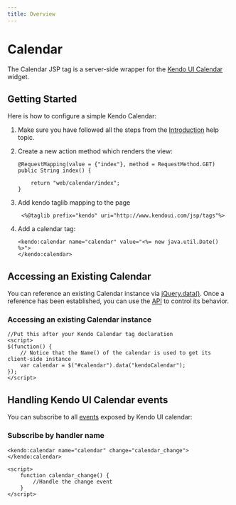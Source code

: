 ```yaml
---
title: Overview
---
```


# Calendar

The Calendar JSP tag is a server-side wrapper for the [Kendo UI Calendar](/api/web/calendar) widget.

## Getting Started

Here is how to configure a simple Kendo Calendar:

1.  Make sure you have followed all the steps from the [Introduction](/jsp/introduction) help topic.

2.  Create a new action method which renders the view:

        @RequestMapping(value = {"index"}, method = RequestMethod.GET)
        public String index() {

            return "web/calendar/index";
        }

3. Add kendo taglib mapping to the page

        <%@taglib prefix="kendo" uri="http://www.kendoui.com/jsp/tags"%>

4.  Add a calendar tag:

        <kendo:calendar name="calendar" value="<%= new java.util.Date() %>">
        </kendo:calendar>

## Accessing an Existing Calendar

You can reference an existing Calendar instance via [jQuery.data()](http://api.jquery.com/jQuery.data/).
Once a reference has been established, you can use the [API](/api/web/calendar#methods) to control its behavior.

### Accessing an existing Calendar instance

    //Put this after your Kendo Calendar tag declaration
    <script>
    $(function() {
        // Notice that the Name() of the calendar is used to get its client-side instance
        var calendar = $("#calendar").data("kendoCalendar");
    });
    </script>

## Handling Kendo UI Calendar events

You can subscribe to all [events](/api/web/datepicker#events) exposed by Kendo UI calendar:

### Subscribe by handler name

    <kendo:calendar name="calendar" change="calendar_change"></kendo:calendar>

    <script>
        function calendar_change() {
            //Handle the change event
        }
    </script>
